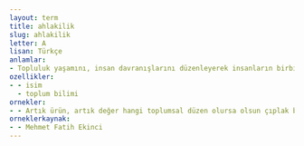 ```yaml
---
layout: term
title: ahlakilik
slug: ahlakilik
letter: A
lisan: Türkçe
anlamlar:
- Topluluk yaşamını, insan davranışlarını düzenleyerek insanların birbirlerine ve topluma karşı ödevlerini belirleyen kural ve ölçüler bütünü; törellik
ozellikler:
- - isim
  - toplum bilimi
ornekler:
- - Artık ürün, artık değer hangi toplumsal düzen olursa olsun çıplak bir gerçektir ancak buradaki ahlakilik bunların elde edilme, kullanım veya paylaşım biçiminde aranmalıdır.
orneklerkaynak:
- - Mehmet Fatih Ekinci
---
```


